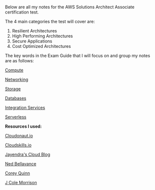 Below are all my notes for the AWS Solutions Architect Associate certification test.

The 4 main categories the test will cover are:
1. Resilient Architectures
2. High Performing Architectures
3. Secure Applications
4. Cost Optimized Architectures

The key words in the Exam Guide that I will focus on and group my notes are as follows:

[Compute](https://github.com/CullenDolan/AWS-SAA/blob/master/services/compute.md)

[Networking](https://github.com/CullenDolan/AWS-SAA/blob/master/services/networking.md)

[Storage](https://github.com/CullenDolan/AWS-SAA/blob/master/services/storage.md)

[Databases](https://github.com/CullenDolan/AWS-SAA/blob/master/services/databases.md)

[Integration Services](https://github.com/CullenDolan/AWS-SAA/blob/master/services/integration_communication.md)

[Serverless](https://github.com/CullenDolan/AWS-SAA/blob/master/services/serverless.md)

**Resources I used:**

[Cloudonaut.io](https://cloudonaut.io/)

[Cloudskills.io](https://cloudskills.io/)

[Jayendra's Cloud Blog](https://jayendrapatil.com/)

[Ned Bellavance](https://twitter.com/Ned1313)

[Corey Quinn](https://twitter.com/QuinnyPig)

[J Cole Morrison](https://start.jcolemorrison.com/aws-vpc-core-concepts-analogy-guide/)
